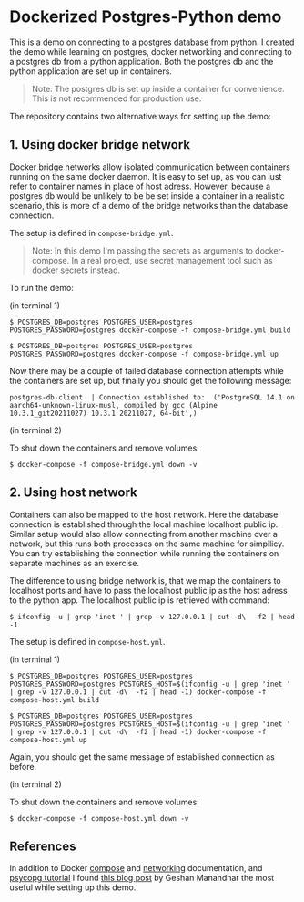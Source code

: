 # Dockerized Postgres-Python demo

This is a demo on connecting to a postgres database from python.
I created the demo while learning on postgres, docker networking and connecting to a postgres db from a python application. Both the postgres db and the python application are set up in containers.

> Note: The postgres db is set up inside a container for convenience. This is not recommended for production use.

The repository contains two alternative ways for setting up the demo:

## 1. Using docker bridge network

Docker bridge networks allow isolated communication between containers running on the same docker daemon. It is easy to set up, as you can just refer to container names in place of host adress. However, because a postgres db would be unlikely to be be set inside a container in a realistic scenario, this is more of a demo of the bridge networks than the database connection. 

The setup is defined in `compose-bridge.yml`.

> Note: In this demo I'm passing the secrets as arguments to docker-compose. In a real project, use secret management tool such as docker secrets instead.

To run the demo:

(in terminal 1)

```console
$ POSTGRES_DB=postgres POSTGRES_USER=postgres POSTGRES_PASSWORD=postgres docker-compose -f compose-bridge.yml build

$ POSTGRES_DB=postgres POSTGRES_USER=postgres POSTGRES_PASSWORD=postgres docker-compose -f compose-bridge.yml up
```

Now there may be a couple of failed database connection attempts while the containers are set up, but finally you should get the following message:

```console
postgres-db-client  | Connection established to:  ('PostgreSQL 14.1 on aarch64-unknown-linux-musl, compiled by gcc (Alpine 10.3.1_git20211027) 10.3.1 20211027, 64-bit',)
```

(in terminal 2)

To shut down the containers and remove volumes:

```console
$ docker-compose -f compose-bridge.yml down -v
```

## 2. Using host network

Containers can also be mapped to the host network. Here the database connection is established through the local machine localhost public ip. Similar setup would also allow connecting from another machine over a network, but this runs both processes on the same machine for simpilicy. You can try establishing the connection while running the containers on separate machines as an exercise.

The difference to using bridge network is, that we map the containers to localhost ports and have to pass the localhost public ip as the host adress to the python app. The localhost public ip is retrieved with command:
```console
$ ifconfig -u | grep 'inet ' | grep -v 127.0.0.1 | cut -d\  -f2 | head -1
```

The setup is defined in `compose-host.yml`.

(in terminal 1)

```console
$ POSTGRES_DB=postgres POSTGRES_USER=postgres POSTGRES_PASSWORD=postgres POSTGRES_HOST=$(ifconfig -u | grep 'inet ' | grep -v 127.0.0.1 | cut -d\  -f2 | head -1) docker-compose -f compose-host.yml build

$ POSTGRES_DB=postgres POSTGRES_USER=postgres POSTGRES_PASSWORD=postgres POSTGRES_HOST=$(ifconfig -u | grep 'inet ' | grep -v 127.0.0.1 | cut -d\  -f2 | head -1) docker-compose -f compose-host.yml up
```

Again, you should get the same message of established connection as before.

(in terminal 2)

To shut down the containers and remove volumes:
```console
$ docker-compose -f compose-host.yml down -v
```

## References

In addition to Docker [compose](https://docs.docker.com/compose/compose-file/compose-file-v3/) and [networking](https://docs.docker.com/compose/networking/) documentation, and [psycopg tutorial](https://www.tutorialspoint.com/python_data_access/python_postgresql_database_connection.htm) I found [this blog post](https://geshan.com.np/blog/2021/12/docker-postgres/) by Geshan Manandhar the most useful while setting up this demo.
